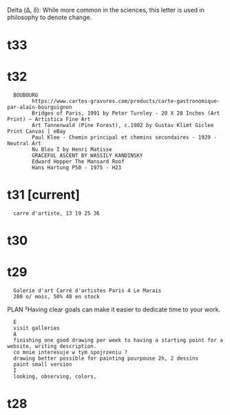 Delta (Δ, δ): While more common in the sciences, this letter is used in philosophy to denote change.

# t33
# t32
      BOUBOURG
            https://www.cartes-gravures.com/products/carte-gastronomique-par-alain-bourguignon
            Bridges of Paris, 1991 by Peter Turnley - 20 X 28 Inches (Art Print) – Artistica Fine Art
            Art Tannenwald (Pine Forest), c.1902 by Gustav Klimt Giclee Print Canvas | eBay
            Paul Klee - Chemin principal et chemins secondaires - 1929 - Neutral Art
            Nu Bleu I by Henri Matisse 
            GRACEFUL ASCENT BY WASSILY KANDINSKY
            Edward Hopper The Mansard Roof
            Hans Hartung P50 - 1975 - H23 
            
# t31 [current]
      carre d'artiste, 13 19 25 36 
# t30 
# t29 
      Galerie d'art Carré d'artistes Paris 4 Le Marais
      200 o/ mois, 50% 40 en stock

PLAN
²Having clear goals can make it easier to dedicate time to your work.

      E
      visit galleries
      A 
      finishing one good drawing per week to having a starting point for a website, writing description. 
      co mnie interesuje w tym spojrzeniu ? 
      drawing better possible for painting pourpouse 2h, 2 dessins
      paint small version
      I 
      looking, observing, colors, 
# t28


